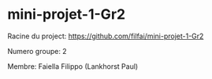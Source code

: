 # mini-projet-1-Gr2

Racine du project:
https://github.com/filfai/mini-projet-1-Gr2

Numero groupe: 2

Membre:
Faiella Filippo
(Lankhorst Paul)
